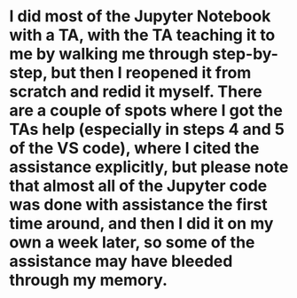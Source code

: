# I did most of the Jupyter Notebook with a TA, with the TA teaching it to me by walking me through step-by-step, but then I reopened it from scratch and redid it myself. There are a couple of spots where I got the TAs help (especially in steps 4 and 5 of the VS code), where I cited the assistance explicitly, but please note that almost all of the Jupyter code was done with assistance the first time around, and then I did it on my own a week later, so some of the assistance may have bleeded through my memory.
